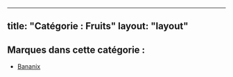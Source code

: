 
---
title: "Catégorie : Fruits"
layout: "layout"
---

<h2>Marques dans cette catégorie :</h2>
<ul>
  <li><a href="{{ '/categorie/fruit/bananix/' | url }}">Bananix</a></li>
</ul>
